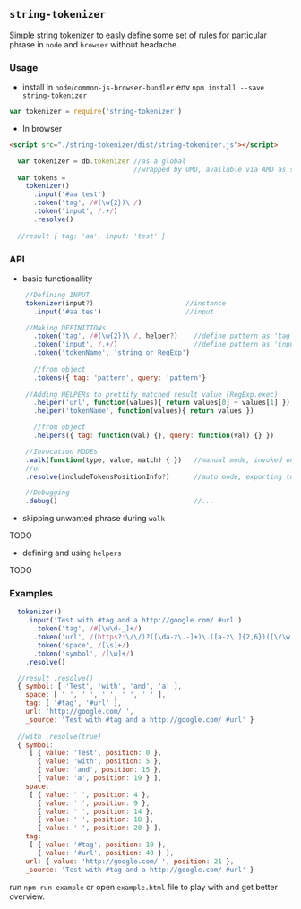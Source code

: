 ## `string-tokenizer`

Simple string tokenizer to easly define some set of rules for particular phrase in `node` and `browser` without headache.

### Usage

* install in `node`/`common-js-browser-bundler` env
`npm install --save string-tokenizer`

```js
var tokenizer = require('string-tokenizer')
```

* In browser 

```html 
<script src="./string-tokenizer/dist/string-tokenizer.js"></script>
```

```js
  var tokenizer = db.tokenizer //as a global
                               //wrapped by UMD, available via AMD as string-tokenizer
  var tokens = 
    tokenizer()
      .input('#aa test')
      .token('tag', /#(\w{2})\ /)
      .token('input', /.+/)
      .resolve()
  
  //result { tag: 'aa', input: 'test' }
```

### API

* basic functionallity

```js
    //Defining INPUT
    tokenizer(input?)                       //instance
      .input('#aa tes')                     //input

    //Making DEFINITIONs
      .token('tag', /#(\w{2})\ /, helper?)    //define pattern as 'tag' with optional helper method
      .token('input', /.+/)                   //define pattern as 'input'
      .token('tokenName', 'string or RegExp')
      
      //from object
      .tokens({ tag: 'pattern', query: 'pattern'}
    
    //Adding HELPERs to prettify matched result value (RegExp.exec)
      .helper('url', function(values){ return values[0] + values[1] })
      .helper('tokenName', function(values){ return values })

      //from object
      .helpers({ tag: function(val) {}, query: function(val) {} })

    //Invocation MODEs
    .walk(function(type, value, match) { })   //manual mode, invoked on each token
    //or
    .resolve(includeTokensPositionInfo?)      //auto mode, exporting tokens to object with optional info about token position

    //Debugging
    .debug()                                  //...
```

* skipping unwanted phrase during `walk`

TODO

* defining and using `helpers`

TODO

### Examples

```js
  tokenizer()
    .input('Test with #tag and a http://google.com/ #url')
      .token('tag', /#[\w\d-_]+/)
      .token('url', /(https?:\/\/)?([\da-z\.-]+)\.([a-z\.]{2,6})([\/\w \.-]*)*\/?/, function(values){ return values[0] })
      .token('space', /[\s]+/)
      .token('symbol', /[\w]+/)
    .resolve()

  //result .resolve()
  { symbol: [ 'Test', 'with', 'and', 'a' ],
    space: [ ' ', ' ', ' ', ' ', ' ' ],
    tag: [ '#tag', '#url' ],
    url: 'http://google.com/ ',
    _source: 'Test with #tag and a http://google.com/ #url' }
  
  //with .resolve(true)
  { symbol:
     [ { value: 'Test', position: 0 },
       { value: 'with', position: 5 },
       { value: 'and', position: 15 },
       { value: 'a', position: 19 } ],
    space:
     [ { value: ' ', position: 4 },
       { value: ' ', position: 9 },
       { value: ' ', position: 14 },
       { value: ' ', position: 18 },
       { value: ' ', position: 20 } ],
    tag:
     [ { value: '#tag', position: 10 },
       { value: '#url', position: 40 } ],
    url: { value: 'http://google.com/ ', position: 21 },
    _source: 'Test with #tag and a http://google.com/ #url' }
```

run `npm run example` or open `example.html` file to play with and get better overview.
